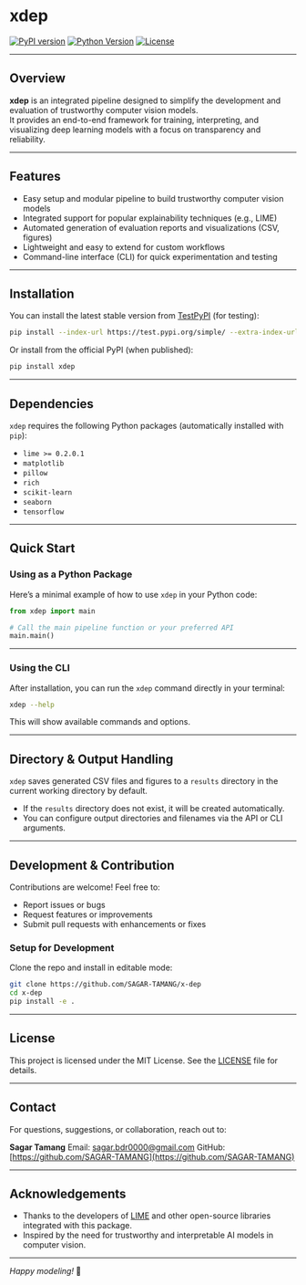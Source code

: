 # xdep

[![PyPI version](https://img.shields.io/pypi/v/xdep.svg)](https://pypi.org/project/xdep/)
[![Python Version](https://img.shields.io/pypi/pyversions/xdep.svg)](https://pypi.org/project/xdep/)
[![License](https://img.shields.io/pypi/l/xdep.svg)](LICENSE)

---

## Overview

**xdep** is an integrated pipeline designed to simplify the development and evaluation of trustworthy computer vision models.  
It provides an end-to-end framework for training, interpreting, and visualizing deep learning models with a focus on transparency and reliability.

---

## Features

- Easy setup and modular pipeline to build trustworthy computer vision models  
- Integrated support for popular explainability techniques (e.g., LIME)  
- Automated generation of evaluation reports and visualizations (CSV, figures)  
- Lightweight and easy to extend for custom workflows  
- Command-line interface (CLI) for quick experimentation and testing  

---

## Installation

You can install the latest stable version from [TestPyPI](https://test.pypi.org/project/xdep/) (for testing):

```bash
pip install --index-url https://test.pypi.org/simple/ --extra-index-url https://pypi.org/simple xdep
````

Or install from the official PyPI (when published):

```bash
pip install xdep
```

---

## Dependencies

`xdep` requires the following Python packages (automatically installed with `pip`):

* `lime >= 0.2.0.1`
* `matplotlib`
* `pillow`
* `rich`
* `scikit-learn`
* `seaborn`
* `tensorflow`

---

## Quick Start

### Using as a Python Package

Here’s a minimal example of how to use `xdep` in your Python code:

```python
from xdep import main

# Call the main pipeline function or your preferred API
main.main()
```

---

### Using the CLI

After installation, you can run the `xdep` command directly in your terminal:

```bash
xdep --help
```

This will show available commands and options.

---

## Directory & Output Handling

`xdep` saves generated CSV files and figures to a `results` directory in the current working directory by default.

* If the `results` directory does not exist, it will be created automatically.
* You can configure output directories and filenames via the API or CLI arguments.

---

## Development & Contribution

Contributions are welcome! Feel free to:

* Report issues or bugs
* Request features or improvements
* Submit pull requests with enhancements or fixes

### Setup for Development

Clone the repo and install in editable mode:

```bash
git clone https://github.com/SAGAR-TAMANG/x-dep
cd x-dep
pip install -e .
```

---

## License

This project is licensed under the MIT License. See the [LICENSE](LICENSE) file for details.

---

## Contact

For questions, suggestions, or collaboration, reach out to:

**Sagar Tamang**
Email: [sagar.bdr0000@gmail.com](mailto:sagar.bdr0000@gmail.com)
GitHub: [https://github.com/SAGAR-TAMANG](https://github.com/SAGAR-TAMANG)

---

## Acknowledgements

* Thanks to the developers of [LIME](https://github.com/marcotcr/lime) and other open-source libraries integrated with this package.
* Inspired by the need for trustworthy and interpretable AI models in computer vision.

---

*Happy modeling!* 🚀
